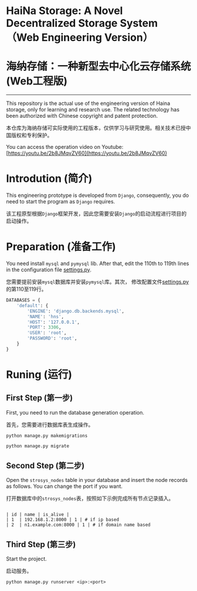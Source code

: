 # HaiNa Storage: A Novel Decentralized Storage System （Web Engineering Version）

# 海纳存储：一种新型去中心化云存储系统(Web工程版)


---

 
 
This repository is the actual use of the engineering version of Haina storage, only for learning and research use. The related technology has been authorized with Chinese copyright and patent protection.
 
 
 
 

本仓库为海纳存储可实际使用的工程版本，仅供学习与研究使用。相关技术已授中国版权和专利保护。


You can access the operation video on Youtube: [https://youtu.be/2b8JMqvZV60](https://youtu.be/2b8JMqvZV60)

# Introdution (简介)

This engineering prototype is developed from ``Django``, consequently, you do need to start the program as ``Django`` requires.

该工程原型根据``Django``框架开发，因此您需要安装``Django``的启动流程进行项目的启动操作。

# Preparation (准备工作)

You need install ``mysql`` and ``pymysql`` lib. After that, edit the 110th to 119th lines in the configuration file [settings.py](/HNS_DFS/settings.py).

您需要提前安装``mysql``数据库并安装``pymysql``库。其次， 修改配置文件[settings.py](/HNS_DFS/settings.py)的第110至119行。

```python
DATABASES = {
    'default': {
        'ENGINE': 'django.db.backends.mysql',
        'NAME': 'hns',
        'HOST': '127.0.0.1',
        'PORT': 3306,
        'USER': 'root',
        'PASSWORD': 'root',
    }
}
```

# Runing (运行)

## First Step (第一步)

First, you need to run the database generation operation.

首先，您需要进行数据库表生成操作。
```shell
python manage.py makemigrations
```
```python
python manage.py migrate
```

## Second Step (第二步)

Open the ``strosys_nodes`` table in your database and insert the node records as follows. You can change the port if you want.

打开数据库中的``strosys_nodes``表，按照如下示例完成所有节点记录插入。

```shell

| id | name | is_alive |
| 1  | 192.168.1.2:8000 | 1 | # if ip based
| 2  | n1.example.com:8000 | 1 | # if domain name based
```

## Third Step (第三步)
Start the project.

启动服务。

```shell
python manage.py runserver <ip>:<port>
```
